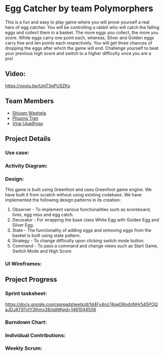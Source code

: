 # Egg Catcher by team Polymorphers
This is a fun and easy to play game where you will prove yourself a real hero of egg catcher. You will be controlling a rabbit who will catch the falling eggs and collect them in a basket. The more eggs you collect, the more you score. White eggs carry one point each, whereas, Silver and Golden eggs carry five and ten points each respectively. You will get three chances of dropping the eggs after which the game will end. Challenge yourself to beat your previous high score and switch to a higher difficulty once you are a pro!

## Video:
https://youtu.be/UmT3gPUSZKs

## Team Members
* [Shivam Waghela](https://github.com/shivamwaghela)
* [Phuong Tran](https://github.com/fuongbregas)
* [Viraj Upadhyay](https://github.com/viraj1995)

## Project Details
### Use case:

### Activity Diagram:

### Design:
This game is built using Greenfoot and uses Greenfoot game engine. We have built it from scratch without using existing codebase. We have implemented the following design patterns in its creation:
1. Observer - To implement various functionalities such as scoreboard, lives, egg miss and egg catch.
2. Decorator - For wrapping the base class White Egg with Golden Egg and Silver Egg.
3. State - The functionality of adding eggs and removing eggs from the basket is built using state pattern.
4. Strategy - To change difficulty upon clicking switch mode button.
5. Command - To pass a command and change views such as Start Game, Switch Mode and High Score.

### UI Wireframes:


## Project Progress
### Sprint tasksheet:
https://docs.google.com/spreadsheets/d/1d4Fx4nz74geD6odnNHr545POQaJDJAT97vIY3Ihmx38/edit#gid=1461044506
### Burndown Chart:

### Individual Contributions:

### Weekly Scrum:
